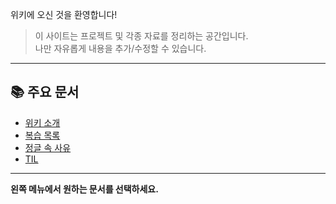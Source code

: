 위키에 오신 것을 환영합니다!

> 이 사이트는 프로젝트 및 각종 자료를 정리하는 공간입니다.  
> 나만 자유롭게 내용을 추가/수정할 수 있습니다.

---

## 📚 주요 문서

- [위키 소개](about.md)
- [복습 목록](review.md)
- [정글 속 사유](thinking.md)
- [TIL](TILs.md)

---

**왼쪽 메뉴에서 원하는 문서를 선택하세요.**
